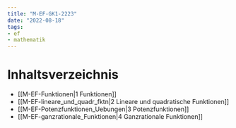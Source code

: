 ```yaml
---
title: "M-EF-GK1-2223"
date: "2022-08-18"
tags: 
- ef
- mathematik
---
```

# Inhaltsverzeichnis
- [[M-EF-Funktionen|1 Funktionen]]
- [[M-EF-lineare_und_quadr_fktn|2 Lineare und quadratische Funktionen]]
- [[M-EF-Potenzfunktionen_Uebungen|3 Potenzfunktionen]]
- [[M-EF-ganzrationale_Funktionen|4 Ganzrationale Funktionen]]

